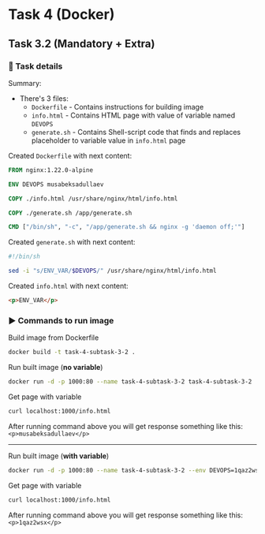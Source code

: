 # Task 4 (Docker)

## Task 3.2 (Mandatory + Extra)

### :memo: Task details
Summary:
- There's 3 files:
  - `Dockerfile` - Contains instructions for building image
  - `info.html` - Contains HTML page with value of variable named `DEVOPS`
  - `generate.sh` - Contains Shell-script code that finds and replaces placeholder to variable value in `info.html` page


Created `Dockerfile` with next content:
``` Dockerfile
FROM nginx:1.22.0-alpine

ENV DEVOPS musabeksadullaev

COPY ./info.html /usr/share/nginx/html/info.html

COPY ./generate.sh /app/generate.sh

CMD ["/bin/sh", "-c", "/app/generate.sh && nginx -g 'daemon off;'"]
```

Created `generate.sh` with next content:
``` bash
#!/bin/sh

sed -i "s/ENV_VAR/$DEVOPS/" /usr/share/nginx/html/info.html
```

Created `info.html` with next content:
``` html
<p>ENV_VAR</p>
```

### :arrow_forward: Commands to run image

Build image from Dockerfile
``` bash
docker build -t task-4-subtask-3-2 .
```

Run built image (**no variable**)
``` bash
docker run -d -p 1000:80 --name task-4-subtask-3-2 task-4-subtask-3-2
```

Get page with variable
``` bash
curl localhost:1000/info.html
```

After running command above you will get response something like this:
`<p>musabeksadullaev</p>`

------

Run built image (**with variable**)
``` bash
docker run -d -p 1000:80 --name task-4-subtask-3-2 --env DEVOPS=1qaz2wsx task-4-subtask-3-2
```

Get page with variable
``` bash
curl localhost:1000/info.html
```

After running command above you will get response something like this:
`<p>1qaz2wsx</p>`
